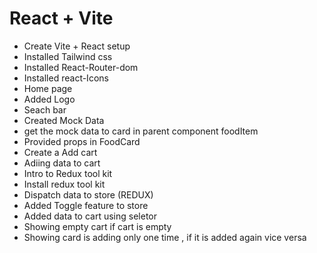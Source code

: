 # React + Vite
- Create Vite + React setup
- Installed Tailwind css
- Installed React-Router-dom
- Installed react-Icons
- Home page
- Added Logo
- Seach bar
- Created Mock Data
- get the mock data to card in parent component foodItem
- Provided props in FoodCard
- Create  a Add cart 
- Adiing data to cart
- Intro to Redux tool kit
- Install redux tool kit
- Dispatch data to store (REDUX)
- Added Toggle feature to store
- Added data to cart using seletor
- Showing empty cart if cart is empty
- Showing card is adding only one time , if it is added  again vice versa


